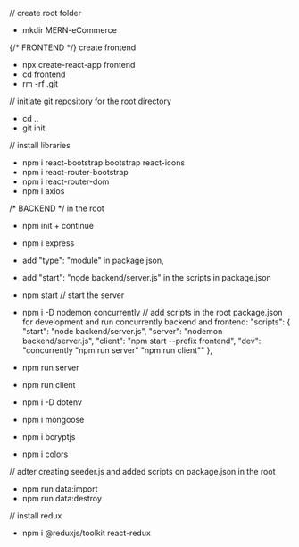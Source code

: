 // create root folder
- mkdir MERN-eCommerce

{/* FRONTEND */} create frontend
- npx create-react-app frontend
- cd frontend
- rm -rf .git

// initiate git repository for the root directory
- cd ..
- git init

// install libraries
- npm i react-bootstrap bootstrap react-icons
- npm i react-router-bootstrap
- npm i react-router-dom
- npm i axios


/* BACKEND */ in the root
- npm init + continue
- npm i express
- add "type": "module" in package.json,
- add "start": "node backend/server.js" in the scripts in package.json
- npm start // start the server

- npm i -D nodemon concurrently
// add scripts in the root package.json for development and run concurrently backend and frontend:
  "scripts": {
    "start": "node backend/server.js",
    "server": "nodemon backend/server.js",
    "client": "npm start --prefix frontend",
    "dev": "concurrently \"npm run server\" \"npm run client\""
  },
- npm run server
- npm run client
- npm i -D dotenv

- npm i mongoose
- npm i bcryptjs
- npm i colors

// adter creating seeder.js and added scripts on package.json in the root
- npm run data:import
- npm run data:destroy

// install redux
- npm i @reduxjs/toolkit react-redux